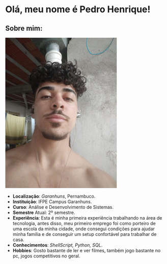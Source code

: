 # Olá, meu nome é Pedro Henrique!

## Sobre mim:
![minha foto](minha_imagem/eu.png)

* **Localização**: *Garanhuns*, Pernambuco.
* **Instituição**: IFPE Campus Garanhuns.
* **Curso**: Análise e Desenvolvimento de Sistemas.
* **Semestre** Atual: 2º semestre.
* **Experiência**: Esta é minha primeira experiência trabalhando na área de tecnologia, antes disso, meu primeiro emprego foi como porteiro de uma escola da minha cidade, onde consegui condições para ajudar minha familia e de conseguir um setup confortável para trabalhar de casa.
* **Conhecimentos**: *ShellScript, Python, SQL*. 
* **Hobbies**: Gosto bastante de ler e ver filmes, também jogo bastante no pc, jogos competitivos no geral.


